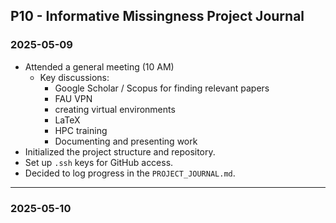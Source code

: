 ## P10 - Informative Missingness Project Journal

### 2025-05-09
- Attended a general meeting (10 AM)
    - Key discussions:
        - Google Scholar / Scopus for finding relevant papers
        - FAU VPN 
        - creating virtual environments
        - LaTeX 
        - HPC training
        - Documenting and presenting work
- Initialized the project structure and repository.
- Set up `.ssh` keys for GitHub access.
- Decided to log progress in the `PROJECT_JOURNAL.md`.

---

### 2025-05-10


